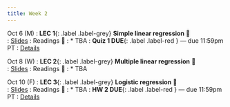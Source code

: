 ```yaml
---
title: Week 2 
---
```



Oct 6 (M)
: **LEC 1**{: .label .label-grey} **Simple linear regression** 🎥  
    : [Slides](.)
: Readings 📖
: * TBA
: **Quiz 1 DUE**{: .label .label-red } — due 11:59pm PT
: [Details](.)

Oct 8 (W)
: **LEC 2**{: .label .label-grey} **Multiple linear regression** 🎥  
    : [Slides](.)
: Readings 📖
: * TBA

Oct 10 (F)
: **LEC 3**{: .label .label-grey} **Logistic regression** 🎥  
    : [Slides](.)
: Readings 📖
: * TBA
: **HW 2 DUE**{: .label .label-red } — due 11:59pm PT
: [Details](.)
